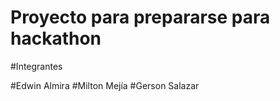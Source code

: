# Proyecto para prepararse para hackathon

#Integrantes

#Edwin Almira
#Milton Mejía
#Gerson Salazar
